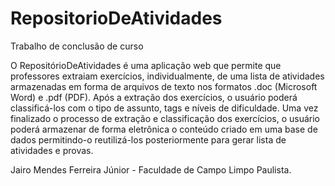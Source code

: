 # RepositorioDeAtividades

Trabalho de conclusão de curso

O RepositórioDeAtividades é uma aplicação web que permite que professores extraiam exercícios, individualmente, de uma lista de atividades armazenadas em forma de arquivos de texto nos formatos .doc (Microsoft Word) e .pdf (PDF). Após a extração dos exercícios, o usuário poderá classificá-los com o tipo de assunto, tags e níveis de dificuldade. Uma vez finalizado o processo de extração e classificação dos exercícios, o usuário poderá armazenar de forma eletrônica o conteúdo criado em uma base de dados permitindo-o reutilizá-los posteriormente para gerar lista de atividades e provas.

Jairo Mendes Ferreira Júnior - Faculdade de Campo Limpo Paulista.
